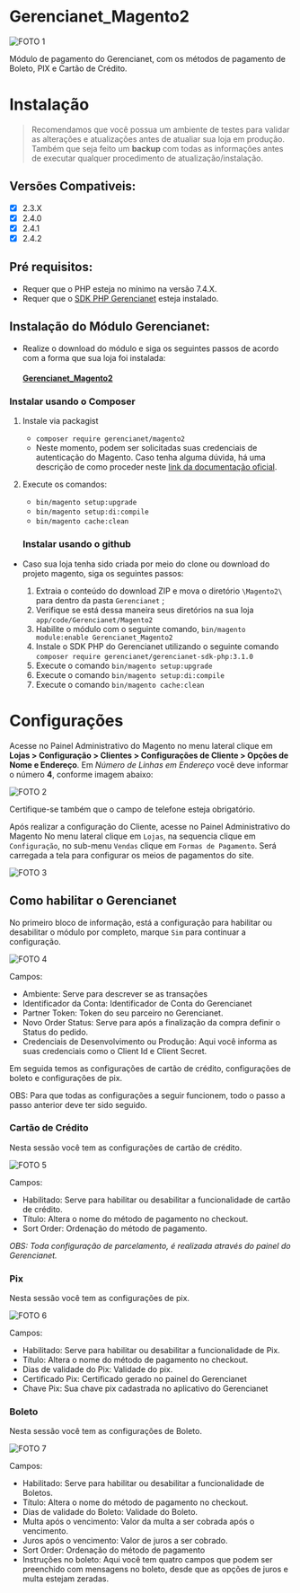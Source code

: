 # Gerencianet_Magento2

![FOTO 1](.github/img/1.png)

Módulo de pagamento do Gerencianet, com os métodos de pagamento de Boleto, PIX e Cartão de Crédito.

# Instalação

> Recomendamos que você possua um ambiente de testes para validar as alterações e atualizações antes de atualiar sua loja em produção. Também que seja feito um **backup** com todas as informações antes de executar qualquer procedimento de atualização/instalação.

## Versões Compativeis:
- [x] 2.3.X
- [x] 2.4.0
- [x] 2.4.1
- [x] 2.4.2
 
## Pré requisitos:

- Requer que o PHP esteja no mínimo na versão 7.4.X.
- Requer que o [SDK PHP Gerencianet](https://github.com/gerencianet/gn-api-sdk-php) esteja instalado.

## Instalação do Módulo Gerencianet:

- Realize o download do módulo e siga os seguintes passos de acordo com a forma que sua loja foi instalada:

  #### [Gerencianet_Magento2 ](https://github.com/tezusecommerce/Gerencianet_Magento2)

### Instalar usando o Composer

1. Instale via packagist 
   - ```composer require gerencianet/magento2```
   - Neste momento, podem ser solicitadas suas credenciais de autenticação do Magento. Caso tenha alguma dúvida, há uma descrição de como proceder neste [link da documentação oficial](http://devdocs.magento.com/guides/v2.0/install-gde/prereq/connect-auth.html).
2. Execute os comandos:
   - ```bin/magento setup:upgrade```
   - ```bin/magento setup:di:compile```
   - ```bin/magento cache:clean```
   

   ### Instalar usando o github

- Caso sua loja tenha sido criada por meio do clone ou download do projeto magento, siga os seguintes passos:

  1. Extraia o conteúdo do download ZIP e mova o diretório ```\Magento2\``` para dentro da pasta ```Gerencianet``` ;
  2. Verifique se está dessa maneira seus diretórios na sua loja ```app/code/Gerencianet/Magento2```
  3. Habilite o módulo com o seguinte comando, ```bin/magento module:enable Gerencianet_Magento2```
  4. Instale o SDK PHP do Gerencianet utilizando o seguinte comando ```composer require gerencianet/gerencianet-sdk-php:3.1.0```
  5. Execute o comando ```bin/magento setup:upgrade```
  6. Execute o comando ```bin/magento setup:di:compile```
  7. Execute o comando ```bin/magento cache:clean```
 

# Configurações

Acesse no Painel Administrativo do Magento no menu lateral clique em **Lojas > Configuração > Clientes > Configurações de Cliente > Opções de Nome e Endereço**. Em *Número de Linhas em Endereço* você deve informar o número **4**, conforme imagem abaixo:

![FOTO 2](.github/img/2.png)

Certifique-se também que o campo de telefone esteja obrigatório.

Após realizar a configuração do Cliente, acesse no Painel Administrativo do Magento No menu lateral clique em `Lojas`, na sequencia clique em `Configuração`, no sub-menu `Vendas` clique em `Formas de Pagamento`. Será carregada a tela para configurar os meios de pagamentos do site.

![FOTO 3](.github/img/3.png)

## Como habilitar o Gerencianet

No primeiro bloco de informação, está a configuração para habilitar ou desabilitar o módulo por completo, marque `Sim` para continuar a configuração. 

![FOTO 4](.github/img/4.png)

Campos: 
 - Ambiente: Serve para descrever se as transações 
 - Identificador da Conta: Identificador de Conta do Gerencianet
 - Partner Token: Token do seu parceiro no Gerencianet.
 - Novo Order Status: Serve para após a finalização da compra definir o Status do pedido.
 - Credenciais de Desenvolvimento ou Produção: Aqui você informa as suas credenciais como o Client Id e Client Secret.

Em seguida temos as configurações de cartão de crédito, configurações de boleto e configurações de pix.

OBS: Para que todas as configurações a seguir funcionem, todo o passo a passo anterior deve ter sido seguido.

### Cartão de Crédito 

Nesta sessão você tem as configurações de cartão de crédito.

![FOTO 5](.github/img/5.png)

Campos: 
 - Habilitado: Serve para habilitar ou desabilitar a funcionalidade de cartão de crédito.
 - Título: Altera o nome do método de pagamento no checkout.
 - Sort Order: Ordenação do método de pagamento.

*OBS: Toda configuração de parcelamento, é realizada através do painel do Gerencianet.*

### Pix 

Nesta sessão você tem as configurações de pix.

![FOTO 6](.github/img/6.png)

Campos: 
 - Habilitado: Serve para habilitar ou desabilitar a funcionalidade de Pix.
 - Título: Altera o nome do método de pagamento no checkout.
 - Dias de validade do Pix: Validade do pix.
 - Certificado Pix: Certificado gerado no painel do Gerencianet
 - Chave Pix: Sua chave pix cadastrada no aplicativo do Gerencianet

### Boleto 

Nesta sessão você tem as configurações de Boleto.

![FOTO 7](.github/img/7.png)

Campos: 
 - Habilitado: Serve para habilitar ou desabilitar a funcionalidade de Boletos.
 - Título: Altera o nome do método de pagamento no checkout.
 - Dias de validade do Boleto: Validade do Boleto.
 - Multa após o vencimento: Valor da multa a ser cobrada após o vencimento.
 - Juros após o vencimento: Valor de juros a ser cobrado.
 - Sort Order: Ordenação do método de pagamento
 - Instruções no boleto: Aqui você tem quatro campos que podem ser preenchido com mensagens no boleto, desde que as opções de juros e multa estejam zeradas.

